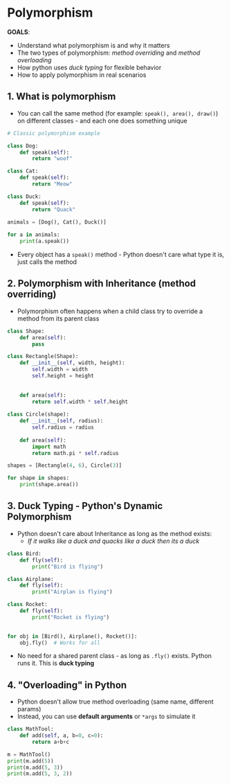 # Polymorphism

**GOALS**:
- Understand what polymorphism is and why it matters
- The two types of polymorphism: *method overriding* and *method overloading*
- How python uses *duck typing* for flexible behavior 
- How to apply polymorphism in real scenarios 

## 1. What is polymorphism

- You can call the same method (for example: `speak(), area(), draw()`) on different classes - and each one does something unique

```python
# Classic polymorphism example

class Dog:
	def speak(self):
		return "woof"

class Cat:
	def speak(self):
		return "Meow"

class Duck:
	def speak(self):
		return "Quack"

animals = [Dog(), Cat(), Duck()]
	
for a in animals:
	print(a.speak())
```

- Every object has a `speak()` method - Python doesn't care what type it is, just calls the method

## 2. Polymorphism with Inheritance (method overriding)

- Polymorphism often happens when a child class try to override a method from its parent class
```python
class Shape:
	def area(self):
		pass

class Rectangle(Shape):
	def __init__(self, width, height):
		self.width = width 
		self.height = height
	
	
	def area(self):
		return self.width * self.height
	
class Circle(shape):
	def __init__(self, radius):
		self.radius = radius 
	
	def area(self):
		import math
		return math.pi * self.radius

shapes = [Rectangle(4, 6), Circle(3)]

for shape in shapes:
    print(shape.area())

```

## 3. Duck Typing - Python's Dynamic Polymorphism

- Python doesn't care about Inheritance as long as the method exists:
	- *If it walks like a duck and quacks like a duck then its a duck*
```python
class Bird:
	def fly(self):
		print("Bird is flying")

class Airplane:
	def fly(self):
		print("Airplan is flying")

class Rocket:
	def fly(self):
		print("Rocket is flying")
		

for obj in [Bird(), Airplane(), Rocket()]:
    obj.fly()  # Works for all
```

- No need for a shared parent class - as long as `.fly()` exists. Python runs it. This is **duck typing**

## 4. "Overloading" in Python 

- Python doesn't allow true method overloading (same name, different params)
- Instead, you can use **default arguments** or `*args` to simulate it
```python
class MathTool:
	def add(self, a, b=0, c=0):
		return a+b+c

m = MathTool()
print(m.add(5))
print(m.add(5, 3))
print(m.add(5, 3, 2))
```

